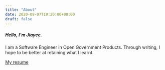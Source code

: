 ```yaml
---
title: "About"
date: 2020-09-07T19:20:00+08:00
draft: false
---
```

##### Hello, I'm Jiayee.

I am a Software Engineer in Open Government Products. Through writing, I hope to be better at retaining what I learnt.

[My resume](/resume.pdf)
